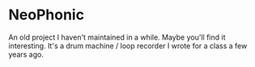 NeoPhonic
=========

An old project I haven't maintained in a while. Maybe you'll find it
interesting. It's a drum machine / loop recorder I wrote for a class 
a few years ago. 
